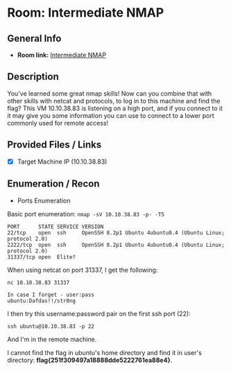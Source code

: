 # Room: Intermediate NMAP

## General Info
- **Room link:** [Intermediate NMAP](https://tryhackme.com/room/intermediatenmap)

## Description

You've learned some great nmap skills! Now can you combine that with other skills with netcat and protocols, to log in to this machine and find the flag? This VM 10.10.38.83 is listening on a high port, and if you connect to it it may give you some information you can use to connect to a lower port commonly used for remote access!

## Provided Files / Links
- [x] Target Machine IP (10.10.38.83)


## Enumeration / Recon
- Ports Enumeration

Basic port enumeration:
`nmap -sV 10.10.38.83 -p- -T5`

```
PORT      STATE SERVICE VERSION
22/tcp    open  ssh     OpenSSH 8.2p1 Ubuntu 4ubuntu0.4 (Ubuntu Linux; protocol 2.0)
2222/tcp  open  ssh     OpenSSH 8.2p1 Ubuntu 4ubuntu0.4 (Ubuntu Linux; protocol 2.0)
31337/tcp open  Elite?
```

When using netcat on port 31337, I get the following:

`nc 10.10.38.83 31337`

```
In case I forget - user:pass
ubuntu:Dafdas!!/str0ng
```

I then try this username:password pair on the first ssh port (22):

`ssh ubuntu@10.10.38.83 -p 22`

And I'm in the remote machine.

I cannot find the flag in ubuntu's home directory and find it in user's directory: 
**flag{251f309497a18888dde5222761ea88e4}**.